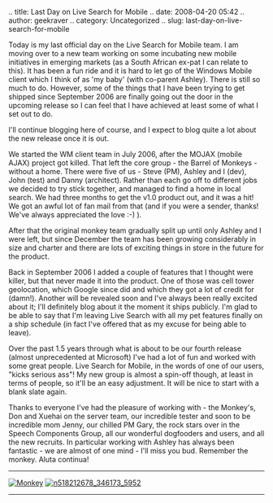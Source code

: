 .. title: Last Day on Live Search for Mobile
.. date: 2008-04-20 05:42
.. author: geekraver
.. category: Uncategorized
.. slug: last-day-on-live-search-for-mobile

Today is my last official day on the Live Search for Mobile team. I am
moving over to a new team working on some incubating new mobile
initiatives in emerging markets (as a South African ex-pat I can relate
to this). It has been a fun ride and it is hard to let go of the Windows
Mobile client which I think of as 'my baby' (with co-parent Ashley).
There is still so much to do. However, some of the things that I have
been trying to get shipped since September 2006 are finally going out
the door in the upcoming release so I can feel that I have achieved at
least some of what I set out to do.

I'll continue blogging here of course, and I expect to blog quite a lot
about the new release once it is out.

We started the WM client team in July 2006, after the MOJAX (mobile
AJAX) project got killed. That left the core group - the Barrel of
Monkeys - without a home. There were five of us - Steve (PM), Ashley and
I (dev), John (test) and Danny (architect). Rather than each go off to
different jobs we decided to try stick together, and managed to find a
home in local search. We had three months to get the v1.0 product out,
and it was a hit! We got an awful lot of fan mail from that (and if you
were a sender, thanks! We've always appreciated the love :-) ).

After that the original monkey team gradually split up until only Ashley
and I were left, but since December the team has been growing
considerably in size and charter and there are lots of exciting things
in store in the future for the product.

Back in September 2006 I added a couple of features that I thought were
killer, but that never made it into the product. One of those was cell
tower geolocation, which Google since did and which they got a lot of
credit for (damn!). Another will be revealed soon and I've always been
really excited about it; I'll definitely blog about it the moment it
ships publicly. I'm glad to be able to say that I'm leaving Live Search
with all my pet features finally on a ship schedule (in fact I've
offered that as my excuse for being able to leave).

Over the past 1.5 years through what is about to be our fourth release
(almost unprecedented at Microsoft) I've had a lot of fun and worked
with some great people. Live Search for Mobile, in the words of one of
our users, "kicks serious ass"! My new group is almost a spin-off
though, at least in terms of people, so it'll be an easy adjustment. It
will be nice to start with a blank slate again.

Thanks to everyone I've had the pleasure of working with - the Monkey's,
Don and Xuehai on the server team, our incredible tester and soon to be
incredible mom Jenny, our chilled PM Gary, the rock stars over in the
Speech Components Group, all our wonderful dogfooders and users, and all
the new recruits. In particular working with Ashley has always been
fantastic - we are almost of one mind - I'll miss you bud. Remember the
monkey. Aluta continua!

  --------------------------------------------------------------------------------------------------------------------------------------- --------------------------------------------------------------------------------------------------------------------------------------------------------------------------------------------------------------
  [![Monkey](http://apecoder.files.wordpress.com/2011/06/monkey_thumb.png)](http://apecoder.files.wordpress.com/2011/06/monkey.png)</a>   [![n518212678\_346173\_5952](http://apecoder.files.wordpress.com/2011/06/n518212678_346173_5952_thumb.jpg "n518212678_346173_5952")](http://apecoder.files.wordpress.com/2011/06/n518212678_346173_5952.jpg)
  --------------------------------------------------------------------------------------------------------------------------------------- --------------------------------------------------------------------------------------------------------------------------------------------------------------------------------------------------------------

